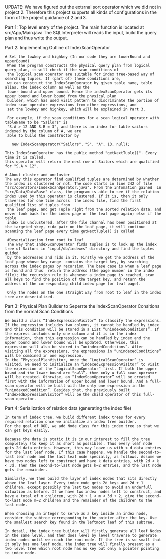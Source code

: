 UPDATE: We have figured out the external sort operator which we did not in project 2. Therefore this project supports all
kinds of configurations in the form of the project guidance of 2 and 3.

Part 1: Top level entry of the project.
    The main function is located at src/App/Main.java
    The SQLInterpreter will reads the input, build the query plan and thus write the output.

Part 2: Implementing Outline of IndexScanOperator

    # Set the lowkey and highkey (In our code they are lowerBound and upperBound)
	 When the program constructs the physical query plan from logical query plan, it will check if the scan conditions of 
	 the logical scan operator are suitable for index tree-based way of searching tuples. If (part of) these conditions are, 
	 we can construct the IndexScanOperator by given table name, table alias, the index column as well as the 
	 lower bound and upper bound. Hence the indexScanOperator gets its upper bound and lower bound from the physical plan
	 builder, which has used visit pattern to discriminate the portion of index scan operator expressions from other expressions, and 
	 set the lowkey and highkey, which will be explained in Part 3.
 
	 For example, if the scan conditions for a scan logical operator with tableName to be "Sailors" is
	 "S.A > 12 AND S.B = 3", and there is an index for table sailors indexed by the column of A, we are
	 able to build the constructor by 
 
       new IndexScanOperator("Sailors", "S", "A", 13, null);
      
	This IndexScanOperator has the public method "getNextTuple()". Every time it is called,
	this operator will return the next row of Sailors which are qualified for "S.A > 12". 
	
	# About cluster and uncluster
	The way this operator find qualified tuples are determined by whether the index is clustered or not. The code starts in line 242 of file "src/operators/IndexScanOperator.java". From the infomation gained  in "src/Data/DataBase" class, the program is able to see if the relation
    index used by this operator is clustered. If it is, then it only traverses for one time across  the index file, find the first qualified list of tuples from
     the leaf page, and get Tuple right from the sorted relation data, and never look back for the index page or the leaf page again; else if the table 
     index is unclustered, after the file channal has been positioned at the targeted <key, rid> pair on the leaf page, it will continue scanning the leaf page every time getNextTuple() is called
	
	 #Deserialization from root to leaf
	 The way that IndexScanOperator finds tuples is to look up the index tree of Sailors in "input/db/indexes" directory and find the tuples guided
	 by the addresses and rids in it. Firstly we get the address of the leaf page whose key range  contains the target key, by searching across the index pages by recursion. The base case is when a leaf page is found and thus  return the address (the page number in the index file); the recursion rule is whenever a index page is reached, scan all keys to find the position of the target key, and return the address of the corresponding child index page (or leaf page). 
	 
	 Only the nodes on the one straight way from root to leaf in the index tree are deserialized.
	 
Part 3: Physical Plan Builder to Seperate the IndexScanOperator Consitions from the normal Scan Conditions

	We build a class “IndexExpressionVisitor” to classify the expressions. If the expression includes two columns, it cannot be handled by index and this condition will be stored in a List “unindexedConditions”. If the express includes only one column and it is in the index information, then this expression can be handled by index and the upper bound and lower bound will be updated. Otherwise, this expression will also be stored in “unindexedConditions”. After visiting all the expressions, the expressions in “unindexedConditions” will be combined in one expression.
	In the “PhysicalPlanVisitor, once the “LogicalScanOperator” is visited, we need to initialize an “IndexedExpressionVisitor” to visit the expression of the “LogicalScanOperator” first. If both the upper bound and the lower bound are “null”, then only a full-scan operator will be created. Othrwise, an “IndexScanOperator” will be created first with the information of upper bound and lower bound. And a full-scan operator will be built with the only one expression in the “unindexedCondition”. Besides that, the previously built “IndexedExpressionVisitor” will be the child operator of this full-scan operator.
	
Part 4: Serialization of relation data (generating the index file)

	In term of index tree, we build different index trees for every required relation once we initialize an index tree builder.
	For the goal of OOD, we add Node class for this index tree so that we can get keys easily.
	
	Because the data is static it is in our interest to fill the tree completely (to keep it as short as possible). Thus every leaf node gets 2d data entries. However, this may leave us with < d data entries for the last leaf node. If this case happens, we handle the second-to-last leaf node and the last leaf node specially, as follows. Assume we have two nodes left to construct and have k data entries, with 2d < k < 3d. Then the second-to-last node gets k=2 entries, and the last node gets the remainder.
	
	Similarly, we then build the layer of index nodes that sits directly above the leaf layer. Every index node gets 2d keys and 2d + 1 children, except possibly the last two nodes to avoid an underfull situation as before. If we have two index nodes left to construct, and have a total of m children, with 2d + 1 < m < 3d + 2, give the second-to-last node m=2 children and the remainder of the children to the last node.
	
	When choosing an integer to serve as a key inside an index node, consider the subtree corresponding to the pointer after the key. Use the smallest search key found in the leftmost leaf of this subtree.
	
	In detail, the index tree builder will firstly generate all leaf Nodes in the same level, and then does level by level traverse to generate index nodes until we reach the root node. If the tree is so small that it only has one leaf node, the index tree will finally present as a two level tree which root node has no key but only a pointer pointing to index node.